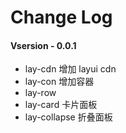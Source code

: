 # Change Log

####  Vsersion - 0.0.1

- lay-cdn  增加 layui cdn
- lay-con  增加容器
- lay-row  
- lay-card 卡片面板
- lay-collapse 折叠面板